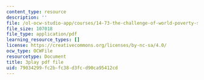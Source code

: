 ```yaml
---
content_type: resource
description: ''
file: /ol-ocw-studio-app/courses/14-73-the-challenge-of-world-poverty-spring-2011/79034299fc2bfc38d3fcd90ca95412cd_vE3v2HtAQto.pdf
file_size: 107018
file_type: application/pdf
learning_resource_types: []
license: https://creativecommons.org/licenses/by-nc-sa/4.0/
ocw_type: OCWFile
resourcetype: Document
title: 3play pdf file
uid: 79034299-fc2b-fc38-d3fc-d90ca95412cd
---
```

